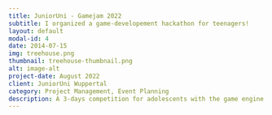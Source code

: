 ```yaml
---
title: JuniorUni - Gamejam 2022
subtitle: I organized a game-developement hackathon for teenagers!
layout: default
modal-id: 4
date: 2014-07-15
img: treehouse.png
thumbnail: treehouse-thumbnail.png
alt: image-alt
project-date: August 2022
client: JuniorUni Wuppertal
category: Project Management, Event Planning
description: A 3-days competition for adolescents with the game engine Unity
---
```

